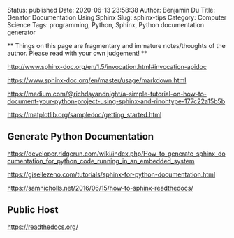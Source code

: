 Status: published
Date: 2020-06-13 23:58:38
Author: Benjamin Du
Title: Genator Documentation Using Sphinx
Slug: sphinx-tips
Category: Computer Science
Tags: programming, Python, Sphinx, Python documentation generator

**
Things on this page are fragmentary and immature notes/thoughts of the author.
Please read with your own judgement!
**


http://www.sphinx-doc.org/en/1.5/invocation.html#invocation-apidoc

https://www.sphinx-doc.org/en/master/usage/markdown.html

https://medium.com/@richdayandnight/a-simple-tutorial-on-how-to-document-your-python-project-using-sphinx-and-rinohtype-177c22a15b5b

https://matplotlib.org/sampledoc/getting_started.html

## Generate Python Documentation 

https://developer.ridgerun.com/wiki/index.php/How_to_generate_sphinx_documentation_for_python_code_running_in_an_embedded_system

https://gisellezeno.com/tutorials/sphinx-for-python-documentation.html

https://samnicholls.net/2016/06/15/how-to-sphinx-readthedocs/

## Public Host 

https://readthedocs.org/